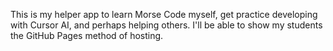 This is my helper app to learn Morse Code myself, get practice developing with Cursor AI, and perhaps helping others. I'll be able to show my students the GitHub Pages method of hosting.
